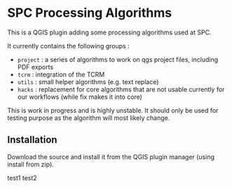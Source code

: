 # SPC Processing Algorithms

This is a QGIS plugin adding some processing algorithms used at SPC.

It currently contains the following groups :
- `project` : a series of algorithms to work on qgs project files, including PDF exports
- `tcrm` : integration of the TCRM
- `utils` : small helper algorithms (e.g. text replace)
- `hacks` : replacement for core algorithms that are not usable currently for our workflows (while fix makes it into core)

This is work in progress and is highly unstable. It should only be used for testing purpose as the algorithm will most likely change.

## Installation

Download the source and install it from the QGIS plugin manager (using install from zip).

test1
test2
